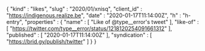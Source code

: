{
  "kind" : "likes",
  "slug" : "2020/01/xnisq",
  "client_id" : "https://indigenous.realize.be",
  "date" : "2020-01-17T11:14:00Z",
  "h" : "h-entry",
  "properties" : {
    "name" : [ "Like of @type__error's tweet" ],
    "like-of" : [ "https://twitter.com/type__error/status/1218120254091661312" ],
    "published" : [ "2020-01-17T11:14:00Z" ],
    "syndication" : [ "https://brid.gy/publish/twitter" ]
  }
}
